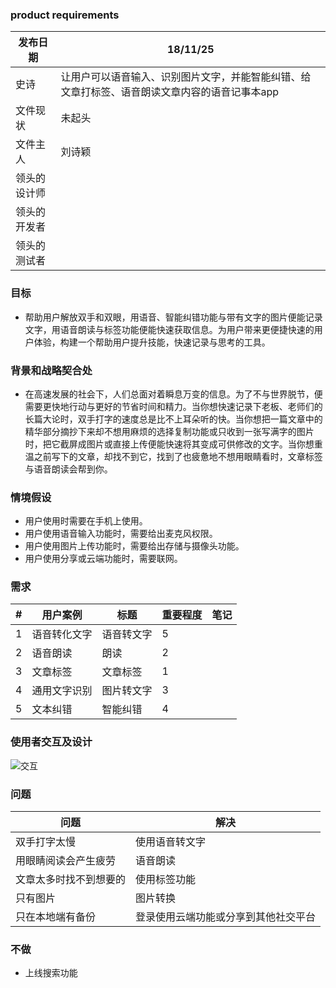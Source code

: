 ### product requirements

| 发布日期 | 18/11/25 |
|----|----|
| 史诗 | 让用户可以语音输入、识别图片文字，并能智能纠错、给文章打标签、语音朗读文章内容的语音记事本app |
| 文件现状 | 未起头 |
| 文件主人 | 刘诗颖 |
| 领头的设计师 | |
| 领头的开发者 | |
| 领头的测试者| |

### 目标

- 帮助用户解放双手和双眼，用语音、智能纠错功能与带有文字的图片便能记录文字，用语音朗读与标签功能便能快速获取信息。为用户带来更便捷快速的用户体验，构建一个帮助用户提升技能，快速记录与思考的工具。


### 背景和战略契合处
- 在高速发展的社会下，人们总面对着瞬息万变的信息。为了不与世界脱节，便需要更快地行动与更好的节省时间和精力。当你想快速记录下老板、老师们的长篇大论时，双手打字的速度总是比不上耳朵听的快。当你想把一篇文章中的精华部分摘抄下来却不想用麻烦的选择复制功能或只收到一张写满字的图片时，把它截屏成图片或直接上传便能快速将其变成可供修改的文字。当你想重温之前写下的文章，却找不到它，找到了也疲惫地不想用眼睛看时，文章标签与语音朗读会帮到你。

### 情境假设
- 用户使用时需要在手机上使用。
- 用户使用语音输入功能时，需要给出麦克风权限。
- 用户使用图片上传功能时，需要给出存储与摄像头功能。
- 用户使用分享或云端功能时，需要联网。


###  需求
|#| 用户案例 | 标题 |重要程度 |笔记|
|----|----|----|----|----|
|1| 语音转化文字 | 语音转文字 |5 | | 
|2| 语音朗读 | 朗读 |2 | | 
|3| 文章标签 | 文章标签 |1| | 
|4| 通用文字识别 | 图片转文字 | 3| | 
|5| 文本纠错 | 智能纠错 | 4| | 

### 使用者交互及设计

![交互](https://upload-images.jianshu.io/upload_images/14325233-71e56ef710a7a90a.jpg?imageMogr2/auto-orient/strip%7CimageView2/2/w/1000)

### 问题

|问题|解决|
|---|---|
|双手打字太慢|使用语音转文字|
|用眼睛阅读会产生疲劳|语音朗读|
|文章太多时找不到想要的|使用标签功能|
|只有图片|图片转换|
|只在本地端有备份|登录使用云端功能或分享到其他社交平台|


### 不做
- 上线搜索功能

